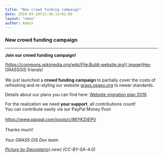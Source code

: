 ```yaml
---
title: "New crowd funding campaign"
date: 2019-03-28T11:36:11+01:00
layout: "news"
author: Admin
---
```


### New crowd funding campaign

------------------------------------------------------------------------

**Join our **crowd funding campaign**!**

[https://commons.wikimedia.org/wiki/File:Build-website.jpg]{.image}Hey
GRASSGIS friends!\
\
We just launched a **crowd funding campaign** to partially cover the
costs of refreshing and re-styling our website
[grass.osgeo.org](/index.html) to newer standards.

Details about our plans you can find here: [Website migration plan
2019](https://grasswiki.osgeo.org/wiki/Website_migration_plan_2019).

For the realization we need **your support**, all contributions count!\
You can contribute easily via our PayPal Money Pool:\
\
<https://www.paypal.com/pools/c/86YKZiIEPV>\
\
Thanks much!\
\
*Your GRASS GIS Dev team*

*[Picture by
Dacostario](https://commons.wikimedia.org/wiki/File:Build-website.jpg "User:Dacostario (page does not exist)"){.new}
(CC-BY-SA-4.0)*

